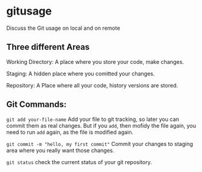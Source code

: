 # gitusage
Discuss the Git usage on local and on remote

## Three different Areas

Working Directory: A place where you store your code, make changes.

Staging: A hidden place where you comitted your changes.

Repository: A Place where all your code, history versions are stored.

## Git Commands:

`git add your-file-name` Add your file to git tracking, so later you can commit them as real changes. But if you `add`, then mofidy the file again, you need to run `add` again, as the file is modified again.

`git commit -m "hello, my first commit"` Commit your changes to staging area where you really want those changes.

`git status` check the current status of your git repository.




